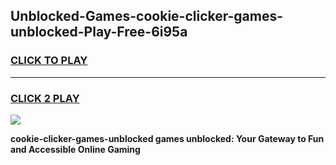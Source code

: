 
## Unblocked-Games-cookie-clicker-games-unblocked-Play-Free-6i95a
<h3>
<a href="https://premium76.site?title=cookie-clicker-games-unblocked&ref=10A">CLICK TO PLAY</a></h3>
<hr>

<h3>
<a href="https://premium76.site?title=cookie-clicker-games-unblocked&ref=10A">CLICK 2 PLAY</a>
  
</h3>

<a href="https://premium76.site?title=cookie-clicker-games-unblocked&ref=10A"><img src="https://clearcache.store/games.png"></a>


**cookie-clicker-games-unblocked games unblocked: Your Gateway to Fun and Accessible Online Gaming**
